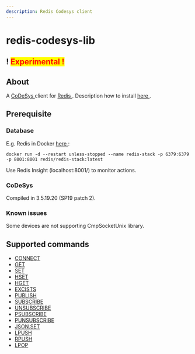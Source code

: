 ```yaml
---
description: Redis Codesys client
---
```


# redis-codesys-lib

## ! <mark style="color:red;">Experimental !</mark>

## About

A [CoDeSys ](https://www.codesys.com/) client for [Redis ](https://redis.io/).
Description how to install [here ](https://help.codesys.com/webapp/_cds_adding_libraries_to_repository;product=codesys;version=3.5.17.0 ).

## Prerequisite

### Database

E.g. Redis in Docker [here ](https://redis.io/docs/latest/operate/oss_and_stack/install/install-stack/docker/):
```
docker run -d --restart unless-stopped --name redis-stack -p 6379:6379 -p 8001:8001 redis/redis-stack:latest
```
Use Redis Insight (localhost:8001/) to monitor actions.

### CoDeSys 

Compiled in 3.5.19.20 (SP19 patch 2).

### Known issues

Some devices are not supporting CmpSocketUnix library.

## Supported commands

* [CONNECT](readme/connect.md)
* [GET](readme/get.md)
* [SET](readme/set.md)
* [HSET](readme/hset.md)
* [HGET](readme/hget.md)
* [EXCISTS](readme/excists.md)
* [PUBLISH](readme/publish.md)
* [SUBSCRIBE](readme/subscribe.md)
* [UNSUBSCRIBE](readme/unsubscribe.md)
* [PSUBSCRIBE](readme/psubscribe.md)
* [PUNSUBSCRIBE](readme/punsubscribe.md)
* [JSON.SET](readme/json.set.md)
* [LPUSH](readme/lpush.md)
* [RPUSH](readme/rpush.md)
* [LPOP](readme/lpop.md)


